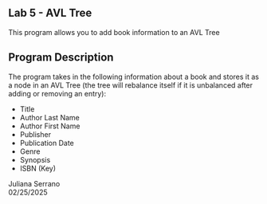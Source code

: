 ## Lab 5 - AVL Tree

This program allows you to add book information to an AVL Tree 

## Program Description

The program takes in the following information about a book and stores it as a node in an AVL Tree (the tree will rebalance itself if it is unbalanced after adding or removing an entry):
* Title
* Author Last Name
* Author First Name
* Publisher
* Publication Date
* Genre
* Synopsis
* ISBN (Key)

Juliana Serrano\
02/25/2025
